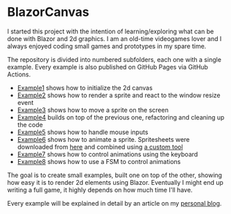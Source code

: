 # BlazorCanvas

I started this project with the intention of learning/exploring what can be done with Blazor and 2d graphics. I am an old-time videogames lover and I always enjoyed coding small games and prototypes in my spare time.

The repository is divided into numbered subfolders, each one with a single example. Every example is also published on GitHub Pages via GitHub Actions.

- [Example1](https://mizrael.github.io/BlazorCanvas/BlazorCanvas.Example1) shows how to initialize the 2d canvas
- [Example2](https://mizrael.github.io/BlazorCanvas/BlazorCanvas.Example2) shows how to render a sprite and react to the window resize event
- [Example3](https://mizrael.github.io/BlazorCanvas/BlazorCanvas.Example3) shows how to move a sprite on the screen
- [Example4](https://mizrael.github.io/BlazorCanvas/BlazorCanvas.Example4) builds on top of the previous one, refactoring and cleaning up the code
- [Example5](https://mizrael.github.io/BlazorCanvas/BlazorCanvas.Example5) shows how to handle mouse inputs
- [Example6](https://mizrael.github.io/BlazorCanvas/BlazorCanvas.Example6) shows how to animate a sprite. Spritesheets were downloaded from [here](https://luizmelo.itch.io/medieval-warrior-pack-2) and combined using [a custom tool](https://github.com/mizrael/BlazorCanvas/tree/master//tools/AnimatedSpritesProcessor)
- [Example7](https://mizrael.github.io/BlazorCanvas/BlazorCanvas.Example7) shows how to control animations using the keyboard
- [Example8](https://mizrael.github.io/BlazorCanvas/BlazorCanvas.Example8) shows how to use a FSM to control animations

The goal is to create small examples, built one on top of the other, showing how easy it is to render 2d elements using Blazor. Eventually I might end up writing a full game, it highly depends on how much time I'll have.

Every example will be explained in detail by an article on my [personal blog](https://www.davideguida.com).